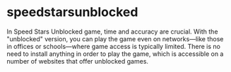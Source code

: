 # speedstarsunblocked
In Speed Stars Unblocked game, time and accuracy are crucial. With the "unblocked" version, you can play the game even on networks—like those in offices or schools—where game access is typically limited. There is no need to install anything in order to play the game, which is accessible on a number of websites that offer unblocked games.
